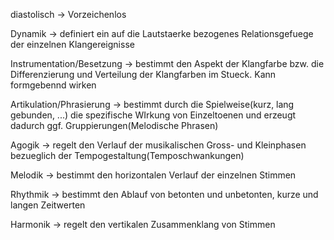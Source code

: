 diastolisch -> Vorzeichenlos
<!--SR:!2024-10-05,52,290-->

Dynamik -> definiert ein auf die Lautstaerke bezogenes Relationsgefuege der einzelnen Klangereignisse
<!--SR:!2024-09-23,8,254-->

Instrumentation/Besetzung -> bestimmt den Aspekt der Klangfarbe bzw. die Differenzierung und Verteilung der Klangfarben im Stueck. Kann formgebennd wirken
<!--SR:!2024-09-16,1,233-->

Artikulation/Phrasierung -> bestimmt durch die Spielweise(kurz, lang gebunden, ...) die spezifische WIrkung von Einzeltoenen und erzeugt dadurch ggf. Gruppierungen(Melodische Phrasen)
<!--SR:!2024-09-18,3,253-->

Agogik -> regelt den Verlauf der musikalischen Gross- und Kleinphasen bezueglich der Tempogestaltung(Temposchwankungen)
<!--SR:!2024-09-16,1,233-->

Melodik -> bestimmt den horizontalen Verlauf der einzelnen Stimmen
<!--SR:!2024-09-19,4,273-->

Rhythmik -> bestimmt den Ablauf von betonten und unbetonten, kurze und langen Zeitwerten
<!--SR:!2024-09-19,4,273-->

Harmonik -> regelt den vertikalen Zusammenklang von Stimmen
<!--SR:!2024-09-18,3,253-->